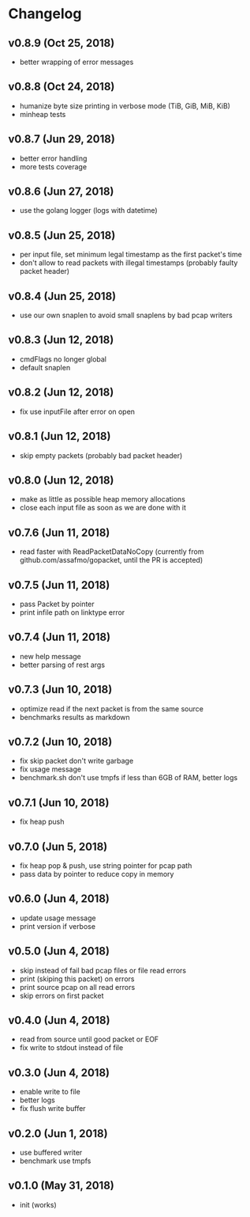 # Changelog

## v0.8.9 (Oct 25, 2018)

- better wrapping of error messages

## v0.8.8 (Oct 24, 2018)

- humanize byte size printing in verbose mode (TiB, GiB, MiB, KiB)
- minheap tests

## v0.8.7 (Jun 29, 2018)

- better error handling
- more tests coverage

## v0.8.6 (Jun 27, 2018)

- use the golang logger (logs with datetime)

## v0.8.5 (Jun 25, 2018)

- per input file, set minimum legal timestamp as the first packet's time
- don't allow to read packets with illegal timestamps (probably faulty packet header)

## v0.8.4 (Jun 25, 2018)

- use our own snaplen to avoid small snaplens by bad pcap writers

## v0.8.3 (Jun 12, 2018)

- cmdFlags no longer global
- default snaplen

## v0.8.2 (Jun 12, 2018)

- fix use inputFile after error on open

## v0.8.1 (Jun 12, 2018)

- skip empty packets (probably bad packet header)

## v0.8.0 (Jun 12, 2018)

- make as little as possible heap memory allocations
- close each input file as soon as we are done with it

## v0.7.6 (Jun 11, 2018)

- read faster with ReadPacketDataNoCopy (currently from github.com/assafmo/gopacket, until the PR is accepted)

## v0.7.5 (Jun 11, 2018)

- pass Packet by pointer
- print infile path on linktype error

## v0.7.4 (Jun 11, 2018)

- new help message
- better parsing of rest args

## v0.7.3 (Jun 10, 2018)

- optimize read if the next packet is from the same source
- benchmarks results as markdown

## v0.7.2 (Jun 10, 2018)

- fix skip packet don't write garbage
- fix usage message
- benchmark.sh don't use tmpfs if less than 6GB of RAM, better logs

## v0.7.1 (Jun 10, 2018)

- fix heap push

## v0.7.0 (Jun 5, 2018)

- fix heap pop & push, use string pointer for pcap path
- pass data by pointer to reduce copy in memory

## v0.6.0 (Jun 4, 2018)

- update usage message
- print version if verbose

## v0.5.0 (Jun 4, 2018)

- skip instead of fail bad pcap files or file read errors
- print (skiping this packet) on errors
- print source pcap on all read errors
- skip errors on first packet

## v0.4.0 (Jun 4, 2018)

- read from source until good packet or EOF
- fix write to stdout instead of file

## v0.3.0 (Jun 4, 2018)

- enable write to file
- better logs
- fix flush write buffer

## v0.2.0 (Jun 1, 2018)

- use buffered writer
- benchmark use tmpfs

## v0.1.0 (May 31, 2018)

- init (works)
